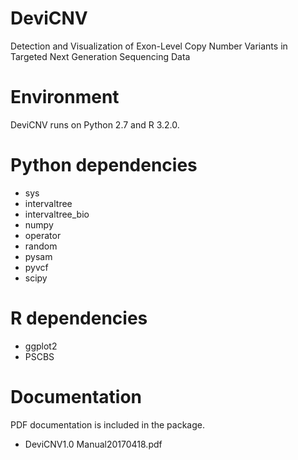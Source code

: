 # DeviCNV
Detection and Visualization of Exon-Level Copy Number Variants in Targeted Next Generation Sequencing Data

# Environment 
DeviCNV runs on Python 2.7 and R 3.2.0.

# Python dependencies
- sys
- intervaltree
- intervaltree_bio
- numpy
- operator
- random
- pysam
- pyvcf
- scipy

# R dependencies
- ggplot2
- PSCBS

# Documentation
 PDF documentation is included in the package. 
 - DeviCNV1.0 Manual20170418.pdf
 
